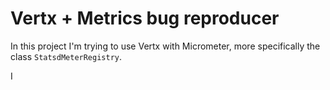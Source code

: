 # Vertx + Metrics bug reproducer

In this project I'm trying to use Vertx with Micrometer, more specifically the class `StatsdMeterRegistry`.

I